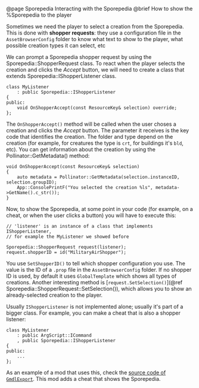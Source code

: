 @page Sporepedia Interacting with the Sporepedia
@brief How to show the %Sporepedia to the player

Sometimes we need the player to select a creation from the Sporepedia. This is done with **shopper requests**: they use a configuration file
in the `AssetBrowserConfig` folder to know what text to show to the player, what possible creation types it can select, etc

We can prompt a Sporepedia shopper request by using the Sporepedia::ShopperRequest class. To react when the player selects the creation and 
clicks the *Accept* button, we will need to create a class that extends Sporepedia::IShopperListener class. 

~~~~{.cpp}
class MyListener
	: public Sporepedia::IShopperListener
{
public:
	void OnShopperAccept(const ResourceKey& selection) override;
};
~~~~

The `OnShopperAccept()` method will be called when the user choses a creation and clicks the *Accept* button. The parameter it receives
is the key code that identifies the creation. The folder and type depend on the creation (for example, for creatures the type is `crt`,
for buildings it's `bld`, etc). You can get information about the creation by using the Pollinator::GetMetadata() method:

~~~~{.cpp}
void OnShopperAccept(const ResourceKey& selection)
{
	auto metadata = Pollinator::GetMetadata(selection.instanceID, selection.groupID);
	App::ConsolePrintF("You selected the creation %ls", metadata->GetName().c_str());
}
~~~~

Now, to show the Sporepedia, at some point in your code (for example, on a cheat, or when the user clicks a button) you will have to execute this:
~~~~{.cpp}
// 'listener' is an instance of a class that implements IShopperListener,
// for example the MyListener we showed before

Sporepedia::ShopperRequest request(listener);
request.shopperID = id("MilitaryAirShopper");
~~~~

You use `SetShopperID()` to tell which shopper configuration you use. The value is the ID of a `.prop` file in the `AssetBrowserConfig` folder.
If no shopper ID is used, by default it uses `GlobalTemplate` which shows all types of creations. Another interesting method is 
[`request.SetSelection()`](@ref Sporepedia::ShopperRequest::SetSelection()), which allows you to show an already-selected creation to the player.

Usually `IShopperListener` is not implemented alone; usually it's part of a bigger class. For example, you can make a cheat that is also a shopper listener:
~~~~{.cpp}
class MyListener
	: public ArgScript::ICommand
	, public Sporepedia::IShopperListener
{
public:
	...
};
~~~~

As an example of a mod that uses this, check the [source code of `GmdlExport`](https://github.com/emd4600/Spore-ModAPI/tree/master/Projects/Example%20Projects/GmdlExport).
This mod adds a cheat that shows the Sporepedia.